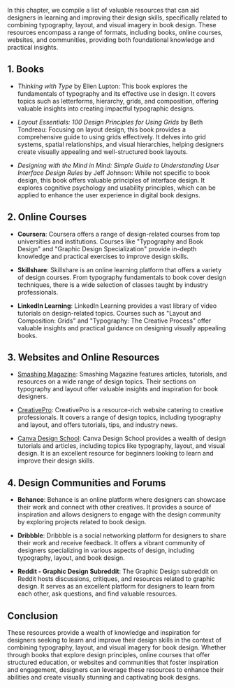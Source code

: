 
In this chapter, we compile a list of valuable resources that can aid designers in learning and improving their design skills, specifically related to combining typography, layout, and visual imagery in book design. These resources encompass a range of formats, including books, online courses, websites, and communities, providing both foundational knowledge and practical insights.

**1. Books**
------------

* *Thinking with Type* by Ellen Lupton: This book explores the fundamentals of typography and its effective use in design. It covers topics such as letterforms, hierarchy, grids, and composition, offering valuable insights into creating impactful typographic designs.

* *Layout Essentials: 100 Design Principles for Using Grids* by Beth Tondreau: Focusing on layout design, this book provides a comprehensive guide to using grids effectively. It delves into grid systems, spatial relationships, and visual hierarchies, helping designers create visually appealing and well-structured book layouts.

* *Designing with the Mind in Mind: Simple Guide to Understanding User Interface Design Rules* by Jeff Johnson: While not specific to book design, this book offers valuable principles of interface design. It explores cognitive psychology and usability principles, which can be applied to enhance the user experience in digital book designs.

**2. Online Courses**
---------------------

* **Coursera**: Coursera offers a range of design-related courses from top universities and institutions. Courses like "Typography and Book Design" and "Graphic Design Specialization" provide in-depth knowledge and practical exercises to improve design skills.

* **Skillshare**: Skillshare is an online learning platform that offers a variety of design courses. From typography fundamentals to book cover design techniques, there is a wide selection of classes taught by industry professionals.

* **LinkedIn Learning**: LinkedIn Learning provides a vast library of video tutorials on design-related topics. Courses such as "Layout and Composition: Grids" and "Typography: The Creative Process" offer valuable insights and practical guidance on designing visually appealing books.

**3. Websites and Online Resources**
------------------------------------

* [Smashing Magazine](https://www.smashingmagazine.com/): Smashing Magazine features articles, tutorials, and resources on a wide range of design topics. Their sections on typography and layout offer valuable insights and inspiration for book designers.

* [CreativePro](https://creativepro.com/): CreativePro is a resource-rich website catering to creative professionals. It covers a range of design topics, including typography and layout, and offers tutorials, tips, and industry news.

* [Canva Design School](https://www.canva.com/learn/): Canva Design School provides a wealth of design tutorials and articles, including topics like typography, layout, and visual design. It is an excellent resource for beginners looking to learn and improve their design skills.

**4. Design Communities and Forums**
------------------------------------

* **Behance**: Behance is an online platform where designers can showcase their work and connect with other creatives. It provides a source of inspiration and allows designers to engage with the design community by exploring projects related to book design.

* **Dribbble**: Dribbble is a social networking platform for designers to share their work and receive feedback. It offers a vibrant community of designers specializing in various aspects of design, including typography, layout, and book design.

* **Reddit - Graphic Design Subreddit**: The Graphic Design subreddit on Reddit hosts discussions, critiques, and resources related to graphic design. It serves as an excellent platform for designers to learn from each other, ask questions, and find valuable resources.

**Conclusion**
--------------

These resources provide a wealth of knowledge and inspiration for designers seeking to learn and improve their design skills in the context of combining typography, layout, and visual imagery for book design. Whether through books that explore design principles, online courses that offer structured education, or websites and communities that foster inspiration and engagement, designers can leverage these resources to enhance their abilities and create visually stunning and captivating book designs.
